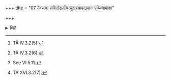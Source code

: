 +++
title = "07 देवस्त्वा सवितोद्वपत्वित्युद्वास्यापद्यमानः पृथिव्यामाशा"

+++

<details><summary>थिते</summary>

7. With devastvā savitodvapatu...[^1] having taken it out (of the fire), with apadyamānaḥ pr̥thivyām...[^2] having put it down towards the north on the sand,[^3] with sūryasya tvā cakṣuṣānvikṣed he looks at it.[^4]  

[^1]: TĀ IV.3.2(5).  

[^2]: TĀ IV.3.2(6).  

[^3]: See VI.5.11.  

[^4]: TĀ XVI.3.2(7).  

[^5]: Cf. TĀ V.3.7. 
</details>
